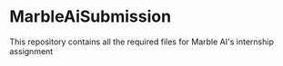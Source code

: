 # MarbleAiSubmission
This repository contains all the required files for Marble AI's internship assignment 
